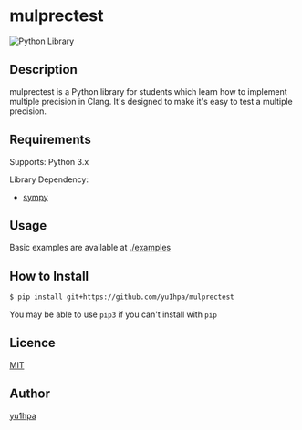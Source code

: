 # mulprectest
![Python Library](https://github.com/yu1hpa/mulprectest/workflows/Python%20Library/badge.svg)
## Description
mulprectest is a Python library for students which learn how to implement multiple precision in Clang.
It's designed to make it's easy to test a multiple precision.

## Requirements
Supports: Python 3.x

Library Dependency:
- [sympy](https://github.com/yu1hpa/mulprectest/blob/master/requirements.txt)

## Usage
Basic examples are available at [./examples](https://github.com/yu1hpa/mulprectest/tree/master/examples)

## How to Install
```bash
$ pip install git+https://github.com/yu1hpa/mulprectest
```
You may be able to use `pip3` if you can't install with `pip`

## Licence
[MIT](https://github.com/yu1hpa/mulprectest/blob/master/LICENSE)

## Author
[yu1hpa](https://github.com/yu1hpa)
